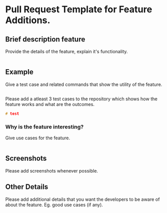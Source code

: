 # Pull Request Template for Feature Additions.

## Brief description feature

Provide the details of the feature, explain it's functionality. 

```c

```

## Example 

Give a test case and related commands that show the utility of the feature. 

```c

```

Please add a atleast 3 test cases to the repository which shows how the feature works and what are the outcomes.

```c
# test

```

### Why is the feature interesting? 

Give use cases for the feature.

```c

```

## Screenshots

Please add screenshots whenever possible. 

## Other Details

Please add additional details that you want the developers to be aware of about the feature. Eg. good use cases (if any). 


